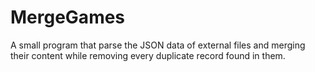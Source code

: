 # MergeGames

A small program that parse the JSON data of external files and merging their content while removing every duplicate record found in them.

